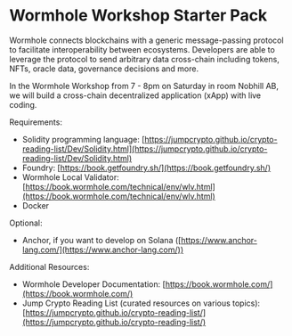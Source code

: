 # Wormhole Workshop Starter Pack

Wormhole connects blockchains with a generic message-passing protocol to facilitate interoperability between ecosystems. Developers are able to leverage the protocol to send arbitrary data cross-chain including tokens, NFTs, oracle data, governance decisions and more.

In the Wormhole Workshop from 7 - 8pm on Saturday in room Nobhill AB, we will build a cross-chain decentralized application (xApp) with live coding. 

Requirements: 

- Solidity programming language: [https://jumpcrypto.github.io/crypto-reading-list/Dev/Solidity.html](https://jumpcrypto.github.io/crypto-reading-list/Dev/Solidity.html)
- Foundry: [https://book.getfoundry.sh/](https://book.getfoundry.sh/)
- Wormhole Local Validator: [https://book.wormhole.com/technical/env/wlv.html](https://book.wormhole.com/technical/env/wlv.html)
- Docker

Optional: 

- Anchor, if you want to develop on Solana ([https://www.anchor-lang.com/](https://www.anchor-lang.com/))

Additional Resources: 

- Wormhole Developer Documentation: [https://book.wormhole.com/](https://book.wormhole.com/)
- Jump Crypto Reading List (curated resources on various topics): [https://jumpcrypto.github.io/crypto-reading-list/](https://jumpcrypto.github.io/crypto-reading-list/)
